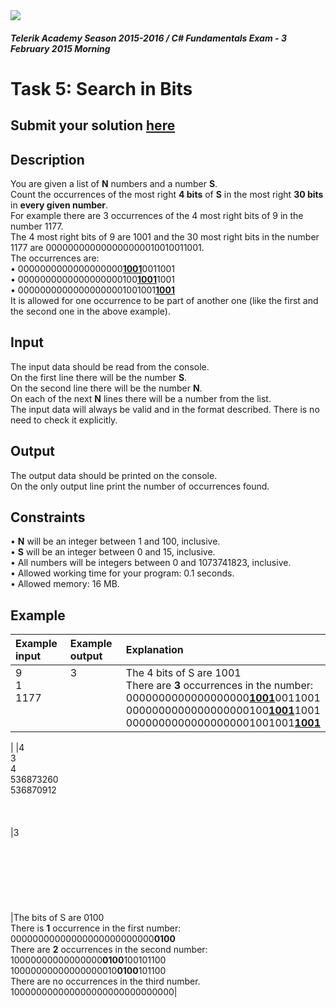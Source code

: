 ﻿<img src="https://raw.githubusercontent.com/TelerikAcademy/Common/master/logos/telerik-header-logo.png" />

#### _Telerik Academy Season 2015-2016 / C# Fundamentals Exam - 3 February 2015 Morning_

# Task 5: Search in Bits

## Submit your solution [here](http://bgcoder.com/Contests/Practice/Index/204#4)

## Description   

You are given a list of **N** numbers and a number **S**.  
Count the occurrences of the most right **4 bits** of **S** in the most right **30 bits** in **every given number**.  
For example there are 3 occurrences of the 4 most right bits of 9 in the number 1177.  
The 4 most right bits of 9 are 1001 and the 30 most right bits in the number 1177 are 000000000000000000010010011001.  
The occurrences are:  
•	0000000000000000000<ins>**1001**</ins>0011001  
•	0000000000000000000100<ins>**1001**</ins>1001  
•	00000000000000000001001001<ins>**1001**</ins>   
It is allowed for one occurrence to be part of another one (like the first and the second one in the above example).

## Input  

The input data should be read from the console.  
On the first line there will be the number **S**.  
On the second line there will be the number **N**.  
On each of the next **N** lines there will be a number from the list.  
The input data will always be valid and in the format described. There is no need to check it explicitly.

## Output

The output data should be printed on the console.  
On the only output line print the number of occurrences found.  

## Constraints

•	**N** will be an integer between 1 and 100, inclusive.  
•	**S** will be an integer between 0 and 15, inclusive.  
•	All numbers will be integers between 0 and 1073741823, inclusive.  
•	Allowed working time for your program: 0.1 seconds.  
•	Allowed memory: 16 MB.  

## Example

|Example input|Example output|Explanation|
|:-------------|:--------------|:--------------|
|9<br/>1<br/>1177<br/><br/><br/>|3<br/><br/><br/><br/><br/>|The 4 bits of S are 1001<br/>There are **3** occurrences in the number:<br/>0000000000000000000<ins>**1001**</ins>0011001<br/>0000000000000000000100<ins>**1001**</ins>1001<br/>00000000000000000001001001<ins>**1001**</ins>
|
|4<br/>3<br/>4<br/>536873260<br/>536870912<br/><br/><br/><br/>|3<br/><br/><br/><br/><br/><br/><br/><br/>|The bits of S are 0100<br/>There is **1** occurrence in the first number:<br/>00000000000000000000000000**0100**<br/>There are **2** occurrences in the second number:<br/>10000000000000000**0100**100101100<br/>10000000000000000010**0100**101100<br/>There are no occurrences in the third number.<br/>100000000000000000000000000000|


